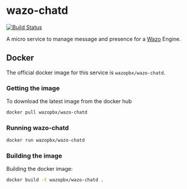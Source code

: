 wazo-chatd
==========

[![Build Status](https://jenkins.wazo.community/buildStatus/icon?job=wazo-chatd)](https://jenkins.wazo.community/job/wazo-chatd)

A micro service to manage message and presence for a [Wazo](http://wazo.community) Engine.


## Docker

The official docker image for this service is `wazopbx/wazo-chatd`.


### Getting the image

To download the latest image from the docker hub

```sh
docker pull wazopbx/wazo-chatd
```


### Running wazo-chatd

```sh
docker run wazopbx/wazo-chatd
```

### Building the image

Building the docker image:

```sh
docker build -t wazopbx/wazo-chatd .
```

